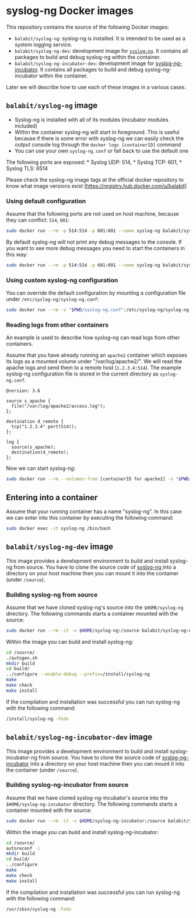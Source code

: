 # syslog-ng Docker images
This repository contains the source of the following Docker images:

* `balabit/syslog-ng`: syslog-ng is installed. It is intended to be used as a system logging service.
* `balabit/syslog-ng-dev`: development image for [`syslog-ng`](https://github.com/balabit/syslog-ng). It contains all packages to build and debug syslog-ng within the container.
* `balabit/syslog-ng-incubator-dev`: development image for [syslog-ng-incubator](https://github.com/balabit/syslog-ng-incubator). It contains all packages to build and debug syslog-ng-incubator within the container.

Later we will describe how to use each of these images in a various cases.


## `balabit/syslog-ng` image
  * Syslog-ng is installed with all of its modules (incubator modules included)
  * Within the container syslog-ng will start in foreground. This is useful because if there is some error with syslog-ng we can easily check the output console log through the `docker logs [containerID]` command
  * You can use your own `syslog-ng.conf` or fall back to use the default one

The following ports are exposed:
    * Syslog UDP: 514,
    * Syslog TCP: 601,
    * Syslog TLS: 6514

Please check the syslog-ng image tags at the official docker repository to know what image versions exist  [https://registry.hub.docker.com/u/balabit]

### Using default configuration
Assume that the following ports are not used on host machine, because they can conflict: `514`, `601`:

```bash
sudo docker run --rm -p 514:514 -p 601:601 --name syslog-ng balabit/syslog-ng:latest
```
By default syslog-ng will not print any debug messages to the console. If you want to see more debug messages you need to start the containers in this way:

```bash
sudo docker run --rm -p 514:514 -p 601:601 --name syslog-ng balabit/syslog-ng:latest -edv
```

### Using custom syslog-ng configuration
You can override the default configuration by mounting a configuration file under `/etc/syslog-ng/syslog-ng.conf`:

```bash
sudo docker run --rm -v "$PWD/syslog-ng.conf":/etc/syslog-ng/syslog-ng.conf balabit/syslog-ng:latest
```

### Reading logs from other containers
An example is used to describe how syslog-ng can read logs from other containers.

Assume that you have already running an `apache2` container which exposes its logs as a mounted volume under "/var/log/apache2/". We will read the apache logs and send them to a remote host (`1.2.3.4:514`). The example syslog-ng configuration file is stored in the current directory as `syslog-ng.conf`.

```
@version: 3.6

source s_apache {
  file("/var/log/apache2/access.log");
};

destination d_remote {
  tcp("1.2.3.4" port(514));
};

log {
  source(s_apache);
  destination(d_remote);
};
```

Now we can start syslog-ng:

```bash
sudo docker run --rm --volumes-from [containerID for apache2] -v "$PWD/syslog-ng.conf":/etc/syslog-ng/syslog-ng.conf balabit/syslog-ng:latest
```

## Entering into a container
Assume that your running container has a name "syslog-ng". In this case we can enter into this container by executing the following command:

```bash
sudo docker exec -it syslog-ng /bin/bash
```

## `balabit/syslog-ng-dev` image
This image provides a development environment to build and install syslog-ng from source. You have to clone the source
code of [syslog-ng ](https://github.com/balabit/syslog-ng.git) into a directory on your host machine then you can mount it
into the container (under `/source`).

### Building syslog-ng from source

Assume that we have cloned syslog-ng's source into the `$HOME/syslog-ng` directory. The following commands starts a container mounted with the source:

```bash
sudo docker run --rm -it -v $HOME/syslog-ng:/source balabit/syslog-ng-dev:latest /bin/bash
```

Within the image you can build and install syslog-ng:

```bash
cd /source/
./autogen.sh
mkdir build
cd build/
../configure --enable-debug --prefix=/install/syslog-ng
make
make check
make install
```

If the compilation and installation was successful you can run syslog-ng with the following command:

```bash
/install/syslog-ng -Fedv
```

## `balabit/syslog-ng-incubator-dev` image
This image provides a development environment to build and install syslog-incubator-ng from source. You have to clone the source
code of [syslog-ng-incubator](https://github.com/balabit/syslog-ng-incubator.git) into a directory on your host machine then you can mount it
into the container (under `/source`).

### Building syslog-ng-incubator from source
Assume that we have cloned syslog-ng-incubator's source into the `$HOME/syslog-ng-incubator` directory. The following commands starts a container mounted with the source:


```bash
sudo docker run --rm -it -v $HOME/syslog-ng-incubator:/source balabit/syslog-ng-incubator-dev:latest /bin/bash
```

Within the image you can build and install syslog-ng-incubator:

```bash
cd /source/
autoreconf -i
mkdir build
cd build/
../configure
make
make check
make install
```

If the compilation and installation was successful you can run syslog-ng with the following command:

```bash
/usr/sbin/syslog-ng -Fedv
```
